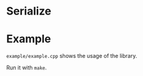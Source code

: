 # Serialize


# Example
`example/example.cpp` shows the usage of the library.

Run it with `make`.


